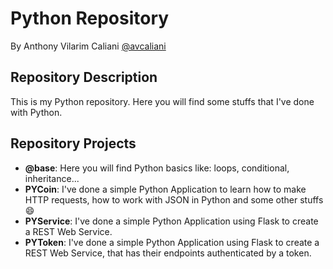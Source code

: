# Python Repository
By Anthony Vilarim Caliani [@avcaliani](https://github.com/avcaliani)

## Repository Description
This is my Python repository. Here you will find some stuffs that I've done with Python.

## Repository Projects
- **@base**: Here you will find Python basics like: loops, conditional, inheritance...
- **PYCoin**: I've done a simple Python Application to learn how to make HTTP requests, how to work with JSON in Python and some other stuffs 😄
- **PYService**: I've done a simple Python Application using Flask to create a REST Web Service.
- **PYToken**: I've done a simple Python Application using Flask to create a REST Web Service, that has their endpoints authenticated by a token.
